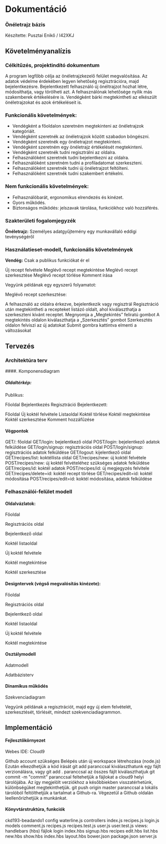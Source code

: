 # Dokumentáció

### Önéletrajz bázis

Készítette: Pusztai Enikő / I42XKJ

## Követelményanalízis

### Célkitűzés, projektindító dokumentum

A program legfőbb célja az önéletrajzkezelő felület megvalósítása. Az adatok védelme érdekében legyen lehetőség regisztrációra, majd bejelentkezésre. Bejelentkezett felhasználó új önéltrajzot hozhat létre, módosíthatja, vagy törölheti azt. A felhasználónak lehetősége nyílik más szakemberek értékelésére is. Vendégként bárki megtekintheti az elkészült önéletrajzokat és azok értékeléseit is.

### Funkcionális követelmények:

+ Vendégként a főoldalon szeretném megtekinteni az önéletrajzok kategóriáit.
+ Vendégként szeretnék az önéletrajzok között szabadon böngészni.
+ Vendégként szeretnék egy önéletrajzot megtekinteni.
+ Vendégként szeretném egy önéletrajz értékelését megtekinteni.
+ Vendégként szeretnék tudni regisztrálni az oldalra.
+ Felhasználóként szeretnék tudni bejelentkezni az oldalra.
+ Felhasználóként szeretném tudni a profiladatomat szerkeszteni.
+ Felhasználóként szeretnék tudni új önéletrajzot feltölteni.
+ Felhasználóként szeretnék tudni szakembert értékelni.

### Nem funkcionális követelmények:
+ Felhasználóbarát, ergonomikus elrendezés és kinézet.
+ Gyors működés.
+ Biztonságos működés: jelszavak tárolása, funkciókhoz való hozzáférés.

### Szakterületi fogalomjegyzék

**Önéletrajz:** Személyes adatgyűjtemény egy munkavállaló eddigi tevénységéről

### Használatieset-modell, funkcionális követelmények

**Vendég:** Csak a publikus funkciókat ér el


Új recept felvétele
Meglévő recept megtekintése
Meglévő recept szerkesztése
Meglévő recept törlése
Komment írása


Vegyünk példának egy egyszerű folyamatot:

Meglévő recept szerkesztése:

A felhasználó az oldalra érkezve, bejelentkezik vagy regisztrál
Regisztráció után megtekintheti a recepteket listázó oldalt, ahol kiválaszthatja a szerkeszteni kívánt receptet.
Megnyomja a „Megtekintés” feliratú gombot
A megtekintés oldalon kiválaszthatja a „Szerkesztés” gombot
Szerkesztés oldalon felviszi az új adatokat
Submit gombra kattintva elmenti a változásokat


## Tervezés

### Architektúra terv

####. Komponensdiagram



##### Oldaltérkép:

Publikus:

Főoldal
Bejelentkezés
Regisztráció
Bejelentkezett:

Főoldal
Új koktél felvétele
Listaoldal
Koktél törlése
Koktél megtekintése
Koktél szerkesztése
Komment hozzáfűzése
#### Végpontok

GET/: főoldal
GET/login: bejelentkező oldal
POST/login: bejelentkező adatok felküldése
GET/login/signup: regisztrációs oldal
POST/login/signup: regisztrációs adatok felküldése
GET/logout: kijelentkező oldal
GET/recipes/list: koktéllista oldal
GET/recipes/new: új koktél felvétele
POST/recipes/new: új koktél felvételéhez szükséges adatok felküldése
GET/recipes/id: koktél adatok
POST/recipes/id: új megjegyzés felvitele
GET/recipes/delete=id: koktél recept törlése
GET/recipes/edit=id: koktél módosítása
POST/recipes/edit=id: koktél módosítása, adatok felküldése
### Felhasználói-felület modell

#### Oldalvázlatok:

Főoldal 

Regisztrációs oldal 

Bejelentkező oldal 

Koktél listaoldal 

Új koktél felvétele 

Koktél megtekintése 

Koktél szerkesztése 

#### Designtervek (végső megvalósítás kinézete):

Főoldal 

Regisztrációs oldal 

Bejelentkező oldal 

Koktél listaoldal 

Új koktél felvétele 

Koktél megtekintése 

#### Osztálymodell

Adatmodell



Adatbázisterv



#### Dinamikus működés

Szekvenciadiagram

Vegyünk példának a regisztrációt, majd egy új elem felvételét, szerkesztését, törlését, mindezt szekvenciadiagrammon.



## Implementáció

#### Fejlesztőkörnyezet

Webes IDE: Cloud9

Github account szükséges
Belépés után új workspace létrehozása (node.js)
Ezután elkezdhetjük a kód írását
git add paranccsal kiválaszthatunk egy fájlt verzionálásra, vagy git add . paranccsal az összes fájlt kiválaszthatjuk
git commit -m "commit" paranccsal feltehetjük a fájlokat a cloud9 helyi tárolójába. Az így megjelölt verziókhoz a későbbiekben visszatérhetünk, különbségüket megtekinthetjük.
git push origin master paranccsal a lokális tárolóból feltölthetjük a tartalmat a Github-ra.
Végezetül a Github oldalán leellenőrizhetjük a munkánkat.
#### Könyvtárstruktúra, funkciók

ckd193-beadando1
config
waterline.js
controllers
index.js
recipes.js
login.js
models
comment.js
recipes.js
recipes.test.js
user.js
user.test.js
views: handlebars (hbs) fájlok
login
index.hbs
signup.hbs
recipes
edit.hbs
list.hbs
new.hbs
show.hbs
index.hbs
layout.hbs
bower.json
package.json
server.js
